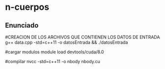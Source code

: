 # n-cuerpos
## Enunciado





#CREACION DE LOS ARCHIVOS QUE CONTIENEN LOS DATOS DE ENTRADA 
g++ data.cpp -std=c++11 -o datosEntrada  && ./datosEntrada



#cargar modulos
module load devtools/cuda/8.0

#compilar
nvcc -std=c++11 -o nbody nbody.cu